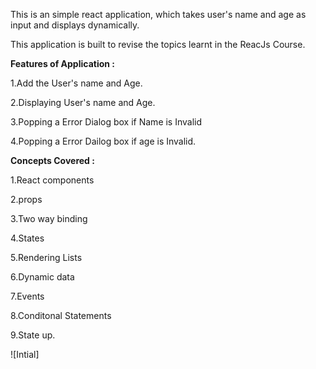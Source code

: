This is an simple react application, which takes user's name and age as input and displays dynamically.

This application is built to revise the topics learnt in the ReacJs Course.

**Features of Application :**

1.Add the User's name and Age.

2.Displaying User's name and Age.

3.Popping a Error Dialog box if Name is Invalid

4.Popping a Error Dailog box if age is Invalid.

**Concepts Covered :**

1.React components

2.props

3.Two way binding

4.States

5.Rendering Lists

6.Dynamic data

7.Events

8.Conditonal Statements

9.State up.

![Intial]
